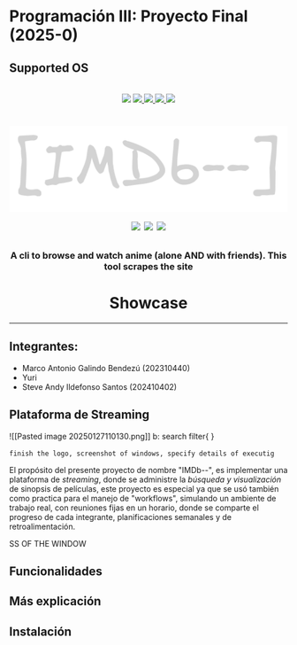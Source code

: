# Programación III: Proyecto Final (2025-0)
## Supported OS
<p align=center>
<br>
<a href="http://makeapullrequest.com"><img src="https://img.shields.io/badge/PRs-welcome-brightgreen.svg"></a>
<a href="#Linux"><img src="https://img.shields.io/badge/os-linux-brightgreen">
<a href="#MacOS"><img src="https://img.shields.io/badge/os-mac-brightgreen">
<a href="#Android"><img src="https://img.shields.io/badge/os-android-brightgreen">
<a href="#Windows"><img src="https://img.shields.io/badge/os-windows-yellowgreen">
<br>
<h1 align="center">
<a href="logo"><img src="/Pasted image 20250226141439.png"></a>
<br>
<a href="https://github.com/stiffis"><img src="https://img.shields.io/badge/lead-stiffis-lightblue"></a>
<a href="https://github.com/CoolnsX"><img src="https://img.shields.io/badge/maintainer-abel-blue"></a>
<a href="https://github.com/justchokingaround"><img src="https://img.shields.io/badge/maintainer-marco-blue"></a>

</p>

<h3 align="center">
A cli to browse and watch anime (alone AND with friends). This tool scrapes the site <a></a>
</h3>

<h1 align="center">
	Showcase
</h1>


---
## Integrantes: 
- Marco Antonio Galindo Bendezú (202310440)
- Yuri
- Steve Andy Ildefonso Santos (202410402)
## Plataforma de Streaming
![[Pasted image 20250127110130.png]]
b: search
filter{ }

```ad-warning
finish the logo, screenshot of windows, specify details of executig
```
El propósito del presente proyecto de nombre "IMDb--", es implementar una plataforma de *streaming*, donde se administre la *búsqueda y visualización* de sinopsis de películas, este proyecto es especial ya que se usó también como practica para el manejo de "workflows", simulando un ambiente de trabajo real, con reuniones fijas en un horario, donde se comparte el progreso de cada integrante, planificaciones semanales y de retroalimentación. 

SS OF THE WINDOW
## Funcionalidades



## Más explicación

## Instalación




